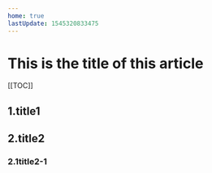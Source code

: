 ```yaml
---
home: true
lastUpdate: 1545320833475
---
```


# This is the title of this article

[[TOC]]

## 1.title1

## 2.title2

### 2.1title2-1

